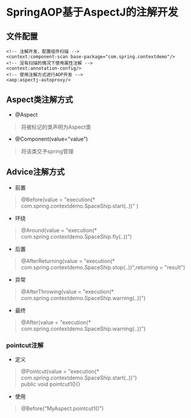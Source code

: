 # SpringAOP基于AspectJ的注解开发
## 文件配置
```
<!-- 注解开发，配置组件扫描 -->
<context:component-scan base-package="com.spring.contextdemo"/>
<!-- 没有扫描的情况下使用属性注解 -->
<context:annotation-config/>
<!-- 使用注解方式进行AOP开发 -->
<aop:aspectj-autoproxy/>
```
## Aspect类注解方式
+ @Aspect
> 将被标记的类声明为Aspect类
+ @Component(value="value")
> 将该类交予spring管理

## Advice注解方式
+ 前置
> @Before(value = "execution(* com.spring.contextdemo.SpaceShip.start(..))" )
+ 环绕
> @Around(value = "execution(* com.spring.contextdemo.SpaceShip.fly(..))")
+ 后置
> @AfterReturning(value = "execution(* com.spring.contextdemo.SpaceShip.stop(..))",returning = "result")
+ 异常
> @AfterThrowing(value = "execution(* com.spring.contextdemo.SpaceShip.warning(..))")
+ 最终
> @After(value = "execution(* com.spring.contextdemo.SpaceShip.warning(..))")

### pointcut注解
+ 定义
> @Pointcut(value = "execution(* com.spring.contextdemo.SpaceShip.start(..))")   
public void pointcut1(){}

+ 使用
> @Before("MyAspect.pointcut1()")